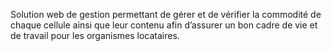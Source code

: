 Solution web de gestion permettant de gérer et de vérifier la commodité de chaque cellule ainsi que leur contenu afin d’assurer un bon
cadre de vie et de travail pour les organismes locataires.